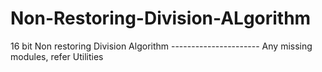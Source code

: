 # Non-Restoring-Division-ALgorithm
16 bit Non restoring Division Algorithm ---------------------- Any missing modules, refer Utilities
